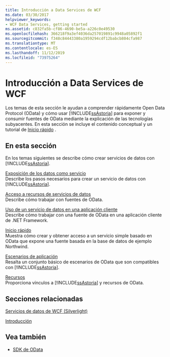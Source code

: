 ```yaml
---
title: Introducción a Data Services de WCF
ms.date: 03/30/2017
helpviewer_keywords:
- WCF Data Services, getting started
ms.assetid: c832fa5b-cf86-4690-be5a-a226c0e49530
ms.openlocfilehash: 366218f9a3ef4036da257019891c9948a05892f1
ms.sourcegitcommit: f348c84443380a1959294cdf12babcb804cfa987
ms.translationtype: MT
ms.contentlocale: es-ES
ms.lasthandoff: 11/12/2019
ms.locfileid: "73975264"
---
```

# <a name="getting-started-with-wcf-data-services"></a>Introducción a Data Services de WCF
Los temas de esta sección le ayudan a comprender rápidamente Open Data Protocol (OData) y cómo usar [!INCLUDE[ssAstoria](../../../../includes/ssastoria-md.md)] para exponer y consumir fuentes de OData mediante la explicación de las tecnologías subyacentes. En esta sección se incluye el contenido conceptual y un tutorial de [Inicio rápido](quickstart-wcf-data-services.md) .  
  
## <a name="in-this-section"></a>En esta sección  
 En los temas siguientes se describe cómo crear servicios de datos con [!INCLUDE[ssAstoria](../../../../includes/ssastoria-md.md)].  
  
 [Exposición de los datos como servicio](exposing-your-data-as-a-service-wcf-data-services.md)  
 Describe los pasos necesarios para crear un servicio de datos con [!INCLUDE[ssAstoria](../../../../includes/ssastoria-md.md)].  
  
 [Acceso a recursos de servicios de datos](accessing-data-service-resources-wcf-data-services.md)  
 Describe cómo trabajar con fuentes de OData.  
  
 [Uso de un servicio de datos en una aplicación cliente](using-a-data-service-in-a-client-application-wcf-data-services.md)  
 Describe cómo trabajar con una fuente de OData en una aplicación cliente de .NET Framework.  
  
 [Inicio rápido](quickstart-wcf-data-services.md)  
 Muestra cómo crear y obtener acceso a un servicio simple basado en OData que expone una fuente basada en la base de datos de ejemplo Northwind.  
  
 [Escenarios de aplicación](application-scenarios-wcf-data-services.md)  
 Resalta un conjunto básico de escenarios de OData que son compatibles con [!INCLUDE[ssAstoria](../../../../includes/ssastoria-md.md)].  
  
 [Recursos](wcf-data-services-resources.md)  
 Proporciona vínculos a [!INCLUDE[ssAstoria](../../../../includes/ssastoria-md.md)] y recursos de OData.  
  
## <a name="related-sections"></a>Secciones relacionadas  
 [Servicios de datos de WCF (Silverlight)](https://go.microsoft.com/fwlink/?LinkID=143149)  
  
 [Introducción](../adonet/ef/getting-started.md)  
  
## <a name="see-also"></a>Vea también

- [SDK de OData](https://go.microsoft.com/fwlink/?LinkID=185248)
